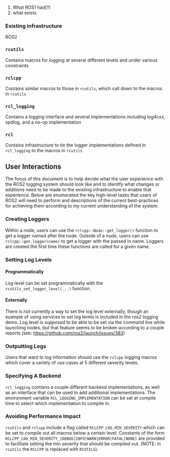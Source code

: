 1. What ROS1 had(?)
2. what exists
### Existing infrastructure
ROS2 
### `rcutils`
Contains macros for logging at several different levels and under various constraints
### `rclcpp`
Contains similar macros to those in `rcutils`, which call down to the macros in `rcutils`
### `rcl_logging`
Contains a logging interface and several implementations including log4cxx, spdlog, and a no-op implementation
### `rcl`
Contains infrastructure to tie the logger implementations defined in `rcl_logging` to the macros in `rcutils`



## User Interactions
The focus of this document is to help decide what the user experience with the ROS2 logging system should look like and to identify what changes or additions need to be made to the existing infrastructure to enable that experience. 
Below are enumerated the key high-level tasks that users of ROS2 will need to perform and descriptions of the current best-practices for achieving them according to my current understanding of the system.

### Creating Loggers
Within a node, users can use the `rclcpp::Node::get_logger()` function to get a logger named after the node.
Outside of a node, users can use `rclcpp::get_logger(name)` to get a logger with the passed in name.
Loggers are created the first time these functions are called for a given name.
### Setting Log Levels
#### Programmatically
Log level can be set programmatically with the `rcutils_set_logger_level(...)` function.
#### Externally
There is not currently a way to set the log level externally, though an example of using services to set log levels is included in the ros2 logging demo.
Log level is *supposed* to be able to be set via the command line while launching nodes, but that feature seems to be broken according to a couple reports (see: https://github.com/ros2/launch/issues/383)
### Outputting Logs
Users that want to log information should use the `rclcpp` logging macros which cover a variety of use cases at 5 different severity levels.
### Specifying A Backend
`rcl_logging` contians a couple different backend implementations, as well as an interface that can be used to add additional implementations. The environment variable `RCL_LOGGING_IMPLEMENTATION` can be set at compile time to select which implementation to compile in.
### Avoiding Performance Impact
`rcutils` and `rclcpp` include a flag called `RCLCPP_LOG_MIN_SEVERITY` which can be set to compile out all macros below a certain level. Constants of the form `RCLCPP_LOG_MIN_SEVERITY_[DEBUG|INFO|WARN|ERROR|FATAL|NONE]` are provided to facilitate setting the min severity that should be compiled out. (NOTE: in `rcutils` the `RCLCPP` is replaced with `RCUTILS`).


